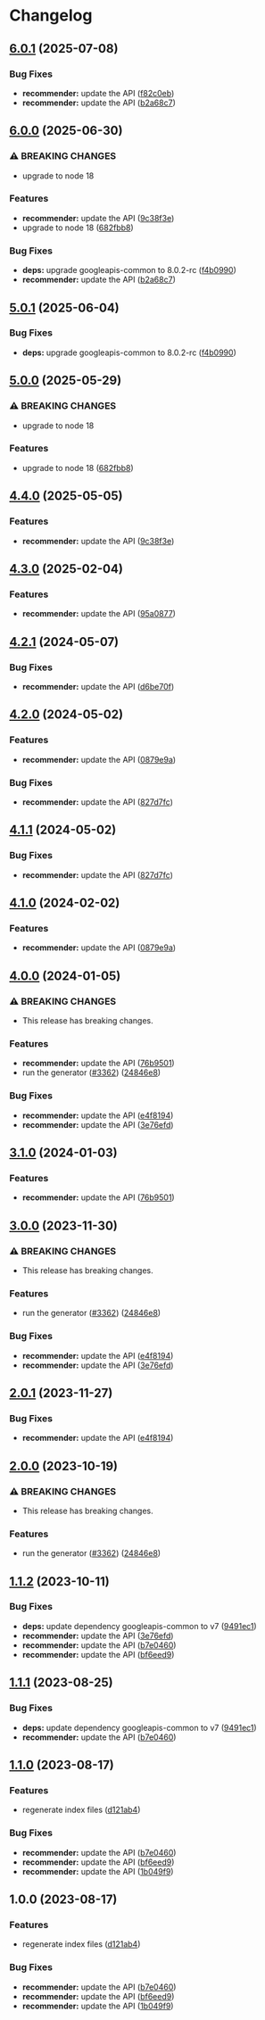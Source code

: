 # Changelog

## [6.0.1](https://github.com/googleapis/google-api-nodejs-client/compare/recommender-v6.0.0...recommender-v6.0.1) (2025-07-08)


### Bug Fixes

* **recommender:** update the API ([f82c0eb](https://github.com/googleapis/google-api-nodejs-client/commit/f82c0eb40af2c66c3c9b28dc39f51e1cfbef8621))
* **recommender:** update the API ([b2a68c7](https://github.com/googleapis/google-api-nodejs-client/commit/b2a68c765c958efa20eb1e3ab94dd64d17bd6752))

## [6.0.0](https://github.com/googleapis/google-api-nodejs-client/compare/recommender-v5.0.1...recommender-v6.0.0) (2025-06-30)


### ⚠ BREAKING CHANGES

* upgrade to node 18

### Features

* **recommender:** update the API ([9c38f3e](https://github.com/googleapis/google-api-nodejs-client/commit/9c38f3e758f374719d62599584544134a4b34661))
* upgrade to node 18 ([682fbb8](https://github.com/googleapis/google-api-nodejs-client/commit/682fbb869189ae92b3e9a194d37d0548af0c1f92))


### Bug Fixes

* **deps:** upgrade googleapis-common to 8.0.2-rc ([f4b0990](https://github.com/googleapis/google-api-nodejs-client/commit/f4b099071040cfbcfe4a2e7d487d45ee93b369e0))
* **recommender:** update the API ([b2a68c7](https://github.com/googleapis/google-api-nodejs-client/commit/b2a68c765c958efa20eb1e3ab94dd64d17bd6752))

## [5.0.1](https://github.com/googleapis/google-api-nodejs-client/compare/recommender-v5.0.0...recommender-v5.0.1) (2025-06-04)


### Bug Fixes

* **deps:** upgrade googleapis-common to 8.0.2-rc ([f4b0990](https://github.com/googleapis/google-api-nodejs-client/commit/f4b099071040cfbcfe4a2e7d487d45ee93b369e0))

## [5.0.0](https://github.com/googleapis/google-api-nodejs-client/compare/recommender-v4.4.0...recommender-v5.0.0) (2025-05-29)


### ⚠ BREAKING CHANGES

* upgrade to node 18

### Features

* upgrade to node 18 ([682fbb8](https://github.com/googleapis/google-api-nodejs-client/commit/682fbb869189ae92b3e9a194d37d0548af0c1f92))

## [4.4.0](https://github.com/googleapis/google-api-nodejs-client/compare/recommender-v4.3.0...recommender-v4.4.0) (2025-05-05)


### Features

* **recommender:** update the API ([9c38f3e](https://github.com/googleapis/google-api-nodejs-client/commit/9c38f3e758f374719d62599584544134a4b34661))

## [4.3.0](https://github.com/googleapis/google-api-nodejs-client/compare/recommender-v4.2.1...recommender-v4.3.0) (2025-02-04)


### Features

* **recommender:** update the API ([95a0877](https://github.com/googleapis/google-api-nodejs-client/commit/95a0877a9d735bb1d39bd93b32f5ac1187f3053a))

## [4.2.1](https://github.com/googleapis/google-api-nodejs-client/compare/recommender-v4.2.0...recommender-v4.2.1) (2024-05-07)


### Bug Fixes

* **recommender:** update the API ([d6be70f](https://github.com/googleapis/google-api-nodejs-client/commit/d6be70ff925d7394a8c0317b8a067d2c53f7b9ed))

## [4.2.0](https://github.com/googleapis/google-api-nodejs-client/compare/recommender-v4.1.1...recommender-v4.2.0) (2024-05-02)


### Features

* **recommender:** update the API ([0879e9a](https://github.com/googleapis/google-api-nodejs-client/commit/0879e9a5ba8049f508bc8a496494ccceb33d77de))


### Bug Fixes

* **recommender:** update the API ([827d7fc](https://github.com/googleapis/google-api-nodejs-client/commit/827d7fcf0b01ee4bb097d0e9b258dacfd903d4de))

## [4.1.1](https://github.com/googleapis/google-api-nodejs-client/compare/recommender-v4.1.0...recommender-v4.1.1) (2024-05-02)


### Bug Fixes

* **recommender:** update the API ([827d7fc](https://github.com/googleapis/google-api-nodejs-client/commit/827d7fcf0b01ee4bb097d0e9b258dacfd903d4de))

## [4.1.0](https://github.com/googleapis/google-api-nodejs-client/compare/recommender-v4.0.0...recommender-v4.1.0) (2024-02-02)


### Features

* **recommender:** update the API ([0879e9a](https://github.com/googleapis/google-api-nodejs-client/commit/0879e9a5ba8049f508bc8a496494ccceb33d77de))

## [4.0.0](https://github.com/googleapis/google-api-nodejs-client/compare/recommender-v3.1.0...recommender-v4.0.0) (2024-01-05)


### ⚠ BREAKING CHANGES

* This release has breaking changes.

### Features

* **recommender:** update the API ([76b9501](https://github.com/googleapis/google-api-nodejs-client/commit/76b950132771df9ecd733ef8e535a910c8826cc3))
* run the generator ([#3362](https://github.com/googleapis/google-api-nodejs-client/issues/3362)) ([24846e8](https://github.com/googleapis/google-api-nodejs-client/commit/24846e81aa8f487b8d30b4d1b31c945e9968ec42))


### Bug Fixes

* **recommender:** update the API ([e4f8194](https://github.com/googleapis/google-api-nodejs-client/commit/e4f8194acfb8af6d0bfd30df8a991500795f6422))
* **recommender:** update the API ([3e76efd](https://github.com/googleapis/google-api-nodejs-client/commit/3e76efde7d92203a555870908a10da54f5021df6))

## [3.1.0](https://github.com/googleapis/google-api-nodejs-client/compare/recommender-v3.0.0...recommender-v3.1.0) (2024-01-03)


### Features

* **recommender:** update the API ([76b9501](https://github.com/googleapis/google-api-nodejs-client/commit/76b950132771df9ecd733ef8e535a910c8826cc3))

## [3.0.0](https://github.com/googleapis/google-api-nodejs-client/compare/recommender-v2.0.1...recommender-v3.0.0) (2023-11-30)


### ⚠ BREAKING CHANGES

* This release has breaking changes.

### Features

* run the generator ([#3362](https://github.com/googleapis/google-api-nodejs-client/issues/3362)) ([24846e8](https://github.com/googleapis/google-api-nodejs-client/commit/24846e81aa8f487b8d30b4d1b31c945e9968ec42))


### Bug Fixes

* **recommender:** update the API ([e4f8194](https://github.com/googleapis/google-api-nodejs-client/commit/e4f8194acfb8af6d0bfd30df8a991500795f6422))
* **recommender:** update the API ([3e76efd](https://github.com/googleapis/google-api-nodejs-client/commit/3e76efde7d92203a555870908a10da54f5021df6))

## [2.0.1](https://github.com/googleapis/google-api-nodejs-client/compare/recommender-v2.0.0...recommender-v2.0.1) (2023-11-27)


### Bug Fixes

* **recommender:** update the API ([e4f8194](https://github.com/googleapis/google-api-nodejs-client/commit/e4f8194acfb8af6d0bfd30df8a991500795f6422))

## [2.0.0](https://github.com/googleapis/google-api-nodejs-client/compare/recommender-v1.1.2...recommender-v2.0.0) (2023-10-19)


### ⚠ BREAKING CHANGES

* This release has breaking changes.

### Features

* run the generator ([#3362](https://github.com/googleapis/google-api-nodejs-client/issues/3362)) ([24846e8](https://github.com/googleapis/google-api-nodejs-client/commit/24846e81aa8f487b8d30b4d1b31c945e9968ec42))

## [1.1.2](https://github.com/googleapis/google-api-nodejs-client/compare/recommender-v1.1.1...recommender-v1.1.2) (2023-10-11)


### Bug Fixes

* **deps:** update dependency googleapis-common to v7 ([9491ec1](https://github.com/googleapis/google-api-nodejs-client/commit/9491ec1cdc3c413e7d73edcfcd59cf5c28a7c855))
* **recommender:** update the API ([3e76efd](https://github.com/googleapis/google-api-nodejs-client/commit/3e76efde7d92203a555870908a10da54f5021df6))
* **recommender:** update the API ([b7e0460](https://github.com/googleapis/google-api-nodejs-client/commit/b7e04605e76dee6162fcb9b6ff412c7449b166d5))
* **recommender:** update the API ([bf6eed9](https://github.com/googleapis/google-api-nodejs-client/commit/bf6eed974547dada6cf8240eacc77fc657f18cd2))

## [1.1.1](https://github.com/googleapis/google-api-nodejs-client/compare/recommender-v1.1.0...recommender-v1.1.1) (2023-08-25)


### Bug Fixes

* **deps:** update dependency googleapis-common to v7 ([9491ec1](https://github.com/googleapis/google-api-nodejs-client/commit/9491ec1cdc3c413e7d73edcfcd59cf5c28a7c855))
* **recommender:** update the API ([b7e0460](https://github.com/googleapis/google-api-nodejs-client/commit/b7e04605e76dee6162fcb9b6ff412c7449b166d5))

## [1.1.0](https://github.com/googleapis/google-api-nodejs-client/compare/recommender-v1.0.0...recommender-v1.1.0) (2023-08-17)


### Features

* regenerate index files ([d121ab4](https://github.com/googleapis/google-api-nodejs-client/commit/d121ab4cb630dd1c77a228166da2788bd2bd1175))


### Bug Fixes

* **recommender:** update the API ([b7e0460](https://github.com/googleapis/google-api-nodejs-client/commit/b7e04605e76dee6162fcb9b6ff412c7449b166d5))
* **recommender:** update the API ([bf6eed9](https://github.com/googleapis/google-api-nodejs-client/commit/bf6eed974547dada6cf8240eacc77fc657f18cd2))
* **recommender:** update the API ([1b049f9](https://github.com/googleapis/google-api-nodejs-client/commit/1b049f9c98bee9e33780c62a158fe7f5582dfbfe))

## 1.0.0 (2023-08-17)


### Features

* regenerate index files ([d121ab4](https://github.com/googleapis/google-api-nodejs-client/commit/d121ab4cb630dd1c77a228166da2788bd2bd1175))


### Bug Fixes

* **recommender:** update the API ([b7e0460](https://github.com/googleapis/google-api-nodejs-client/commit/b7e04605e76dee6162fcb9b6ff412c7449b166d5))
* **recommender:** update the API ([bf6eed9](https://github.com/googleapis/google-api-nodejs-client/commit/bf6eed974547dada6cf8240eacc77fc657f18cd2))
* **recommender:** update the API ([1b049f9](https://github.com/googleapis/google-api-nodejs-client/commit/1b049f9c98bee9e33780c62a158fe7f5582dfbfe))
